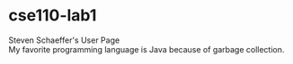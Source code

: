 # cse110-lab1
Steven Schaeffer's User Page
\
My favorite programming language is Java because of garbage collection.
